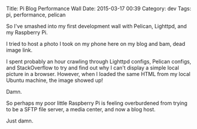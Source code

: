 Title: Pi Blog Performance Wall
Date: 2015-03-17 00:39
Category: dev
Tags: pi, performance, pelican

So I've smashed into my first development wall with Pelican, Lighttpd, and my Raspberry Pi.

I tried to host a photo I took on my phone here on my blog and bam, dead image link.

I spent probably an hour crawling through Lighttpd configs, Pelican configs, and StackOverflow to try and find out why I can't display a simple local picture in a browser. However, when I loaded the same HTML from my local Ubuntu machine, the image showed up!

Damn.

So perhaps my poor little Raspberry Pi is feeling overburdened from trying to be a SFTP file server, a media center, and now a blog host. 

Just damn.
